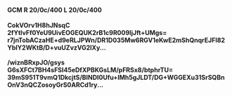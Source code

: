#### GCM R 20/0c/400 L 20/0c/400
**CokVOrv1H8hJNsqC**<br/>**2fYtlvFf0YeU9UivEOGEQUK2rB1c9R009IjJft+UMgs=**<br/>**r7jnTobACzaHE+d9eRLJPWn/DR1D035Mw6RGV1eKwE2mShQnqrEJFl82YblY2WKtB/D+vuUZvzVG2lXy...**<br/><br/>
**/wiznBRxpJO/gsys**<br/>**G6sXFCt7BH4sFSI45eDfXPBKGsLM/pFRSx8/btphrTU=**<br/>**39mS951T9vmQ1DkcjtS/BINDI0Ufu+lMh5gJLDT/DG+WGGEXu31SrSQBnOnV3nQCZosoyGrS0ARCd1ry...**
